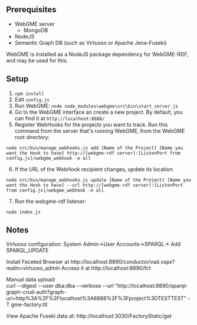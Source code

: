## Prerequisites
- WebGME server
  - MongoDB
- NodeJS
- Semantic Graph DB (such as Virtuoso or Apache Jena-Fuseki)

WebGME is installed as a NodeJS package dependency for WebGME-RDF, and may be used for this.

## Setup
1. `npm install`
2. Edit `config.js`
3. Run WebGME: `node node_modules\webgme\src\bin\start_server.js`
4. Go to the WebGME interface an create a new project. By default, you can find it at `http://localhost:8888/`
5. Register WebHooks for the projects you want to track. Run this command from the server that's running WebGME, from the WebGME root directory:
```
node src/bin/manage_webhooks.js add [Name of the Project] [Name you want the Hook to have] http://[webgme-rdf server]:[ListenPort from config.js]/webgme_webhook -e all
```
6. If the URL of the WebHook recipient changes, update its location.
```
node src/bin/manage_webhooks.js update [Name of the Project] [Name you want the Hook to have] --url http://[webgme-rdf server]:[ListenPort from config.js]/webgme_webhook -e all
```
7. Run the webgme-rdf listener:
```
node index.js
```

## Notes
Virtuoso configuration:
System Admin->User Accounts->SPARQL-> Add SPARQL_UPDATE

Install Faceted Browser at http://localhost:8890/conductor/vad.vspx?realm=virtuoso_admin
Access it at http://localhost:8890/fct

Manual data upload:  
curl --digest --user dba:dba --verbose --url "http://localhost:8890/sparql-graph-crud-auth?graph-uri=http%3A%2F%2Flocalhost%3A8888%2F%3Fproject%3DTESTTEST" -T gme-factory.ttl

View Apache Fuseki data at:
http://localhost:3030/FactoryStatic/get

